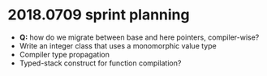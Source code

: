# 2018.0709 sprint planning
- **Q:** how do we migrate between base and here pointers, compiler-wise?
- Write an integer class that uses a monomorphic value type
- Compiler type propagation
- Typed-stack construct for function compilation?
